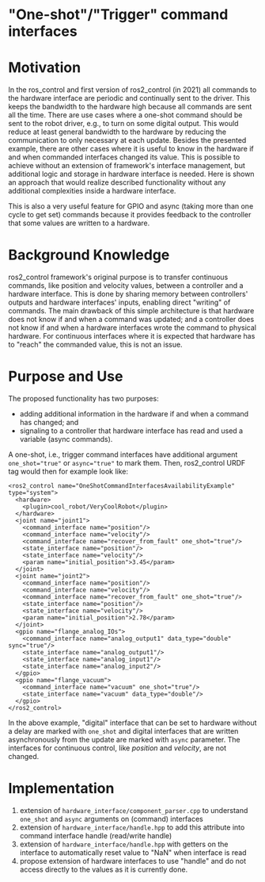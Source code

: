 # "One-shot"/"Trigger" command interfaces

# Motivation
In the ros_control and first version of ros2_control (in 2021) all commands to the hardware interface are periodic and continually sent to the driver.
This keeps the bandwidth to the hardware high because all commands are sent all the time.
There are use cases where a one-shot command should be sent to the robot driver, e.g., to turn on some digital output.
This would reduce at least general bandwidth to the hardware by reducing the communication to only necessary at each update.
Besides the presented example, there are other cases where it is useful to know in the hardware if and when commanded interfaces changed its value.
This is possible to achieve without an extension of framework's interface management, but additional logic and storage in hardware interface is needed.
Here is shown an approach that would realize described functionality without any additional complexities inside a hardware interface.

This is also a very useful feature for GPIO and async (taking more than one cycle to get set) commands because it provides feedback to the controller that some values are written to a hardware.

# Background Knowledge
ros2_control framework's original purpose is to transfer continuous commands, like position and velocity values, between a controller and a hardware interface.
This is done by sharing memory between controllers' outputs and hardware interfaces' inputs, enabling direct "writing" of commands.
The main drawback of this simple architecture is that hardware does not know if and when a command was updated; and a controller does not know if and when a hardware interfaces wrote the command to physical hardware.
For continuous interfaces where it is expected that hardware has to "reach" the commanded value, this is not an issue.


# Purpose and Use
The proposed functionality has two purposes:
  - adding additional information in the hardware if and when a command has changed; and
  - signaling to a controller that hardware interface has read and used a variable (async commands).
 
A one-shot, i.e., trigger command interfaces have additional argument `one_shot="true"` or `async="true"` to mark them.
Then, ros2_control URDF tag would then for example look like:

```
<ros2_control name="OneShotCommandInterfacesAvailabilityExample" type="system">
  <hardware>
    <plugin>cool_robot/VeryCoolRobot</plugin>
  </hardware>
  <joint name="joint1">
    <command_interface name="position"/>
    <command_interface name="velocity"/>
    <command_interface name="recover_from_fault" one_shot="true"/>
    <state_interface name="position"/>
    <state_interface name="velocity"/>
    <param name="initial_position">3.45</param>
  </joint>
  <joint name="joint2">
    <command_interface name="position"/>
    <command_interface name="velocity"/>
    <command_interface name="recover_from_fault" one_shot="true"/>
    <state_interface name="position"/>
    <state_interface name="velocity"/>
    <param name="initial_position">2.78</param>
  </joint>
  <gpio name="flange_analog_IOs">
    <command_interface name="analog_output1" data_type="double" sync="true"/>
    <state_interface name="analog_output1"/>
    <state_interface name="analog_input1"/>
    <state_interface name="analog_input2"/>
  </gpio>
  <gpio name="flange_vacuum">
    <command_interface name="vacuum" one_shot="true"/>
    <state_interface name="vacuum" data_type="double"/>
  </gpio>
</ros2_control>
```

In the above example, "digital" interface that can be set to hardware without a delay are marked with `one_shot` and digital interfaces that are written asynchronously from the update are marked with `async` parameter.
The interfaces for continuous control, like *position* and *velocity*, are not changed.
 
 
# Implementation
1. extension of `hardware_interface/component_parser.cpp` to understand `one_shot` and `async` arguments on (command) interfaces
1. extension of `hardware_interface/handle.hpp` to add this attribute into command interface handle (read/write handle)
1. extension of `hardware_interface/handle.hpp` with getters on the interface to automatically reset value to "NaN" when interface is read
1. propose extension of hardware interfaces to use "handle" and do not access directly to the values as it is currently done.

































